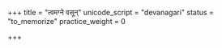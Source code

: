 +++
title = "त्वमग्ने वसून्"
unicode_script = "devanagari"
status = "to_memorize"
practice_weight = 0

+++
<div class="js_include" url="/vedAH/sAma/paravastu-saama/devaH/agniH/tvam_agne_vasUn/"  newLevelForH1="1" includeTitle="true"> </div>